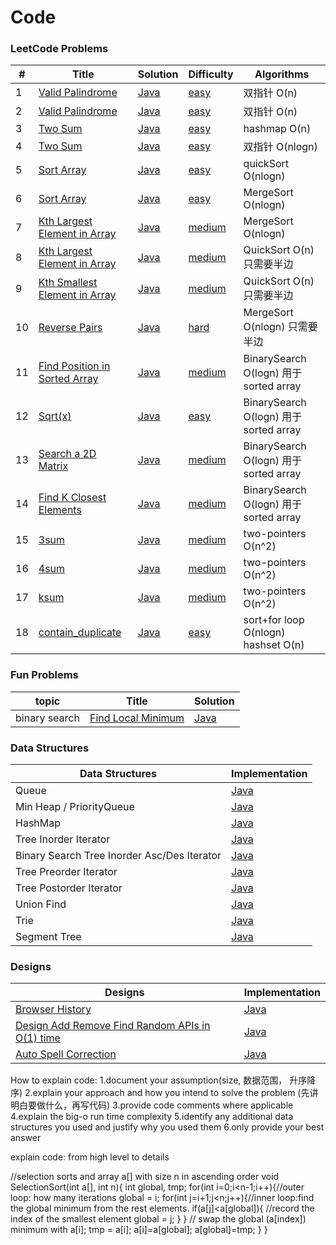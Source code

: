 Code
========

### LeetCode Problems

| #   | Title                                                                                                                   | Solution                                                               | Difficulty                                                       | Algorithms                              |
|-----|-------------------------------------------------------------------------------------------------------------------------|------------------------------------------------------------------------|------------------------------------------------------------------|-----------------------------------------|
| 1   | [Valid Palindrome](https://leetcode.com/problems/valid-palindrome/)                                                     | [Java](./algorithms/1_valid_palindrome/ValidPalindrome.java)           | [easy](./algorithms/1_valid_palindromem/README.md)               | 双指针  O(n)                               |
| 2   | [Valid Palindrome](https://leetcode.com/problems/valid-palindrome-ii/)                                                  | [Java](./algorithms/2_valid_palindrome2/ValidPalindrome2.java)         | [easy](./algorithms/2_valid_palindromem2/README.md)              | 双指针  O(n)                               |
| 3   | [Two Sum](https://leetcode.com/problems/two-sum/)                                                                       | [Java](./algorithms/3_two_sum/hashmap/TwoSum.java)                     | [easy](./algorithms/3_two_sum/hashmap/README.md)                 | hashmap  O(n)                           |
| 4   | [Two Sum](https://leetcode.com/problems/two-sum/)                                                                       | [Java](./algorithms/3_two_sum/two_pointer/TwoSum2.java)                | [easy](./algorithms/3_two_sum/two_pointer/README.md)             | 双指针  O(nlogn)                           |
| 5   | [Sort Array](https://leetcode.com/problems/sort-an-array/)                                                              | [Java](./algorithms/4_sort_array/QuickSort.java)                       | [easy](./algorithms/4_sort_array/README.md)                      | quickSort  O(nlogn)                     |
| 6   | [Sort Array](https://leetcode.com/problems/sort-an-array/)                                                              | [Java](./algorithms/4_sort_array/MergeSort.java)                       | [easy](./algorithms/4_sort_array/README.md)                      | MergeSort  O(nlogn)                     |
| 7   | [Kth Largest Element in Array](https://leetcode.com/problems/kth-largest-element-in-an-array/)                          | [Java](./algorithms/5_Kth_largest_element_array/MergeSort.java)        | [medium](./algorithms/5_Kth_largest_element_array/README.md)     | MergeSort  O(nlogn)                     |
| 8   | [Kth Largest Element in Array](https://leetcode.com/problems/kth-largest-element-in-an-array/)                          | [Java](./algorithms/5_Kth_largest_element_array/QuickSort.java)        | [medium](./algorithms/5_Kth_largest_element_array/README.md)     | QuickSort  O(n) 只需要半边                   |
| 9   | [Kth Smallest Element in Array](https://leetcode.com/problems/kth-largest-element-in-an-array/)                         | [Java](./algorithms/6_Kth_smallest_element_array/QuickSort.java)       | [medium](./algorithms/6_Kth_smallest_element_array/README.md)    | QuickSort  O(n) 只需要半边                   |
| 10  | [Reverse Pairs](https://leetcode.com/problems/reverse-pairs/)                                                           | [Java](./algorithms/7_reverse_pairs/MergeSort.java)                    | [hard](./algorithms/7_reverse_pairs/README.md)                   | MergeSort  O(nlogn) 只需要半边               |
| 11  | [Find Position in Sorted Array](https://leetcode.com/problems/find-first-and-last-position-of-element-in-sorted-array/) | [Java](./algorithms/8_find_position_in_sorted_array/BinarySearch.java) | [medium](./algorithms/8_find_position_in_sorted_array/README.md) | BinarySearch  O(logn)    用于sorted array |
| 12  | [Sqrt(x)](https://leetcode.com/problems/sqrtx/)                                                                         | [Java](./algorithms/9_sqrt/Squrt.java)                                 | [easy](./algorithms/9_sqrt/README.md)                            | BinarySearch  O(logn) 用于sorted array    |
| 13  | [Search a 2D Matrix](https://leetcode.com/problems/search-a-2d-matrix/)                                                 | [Java](./algorithms/10_search_2d_matrix/SearchMatrix.java)             | [medium](./algorithms/10_search_2d_matrix/README.md)             | BinarySearch  O(logn) 用于sorted array    |
| 14  | [Find K Closest Elements](https://leetcode.com/problems/find-k-closest-elements/)                                       | [Java](./algorithms/11_find_K_closest_element/FindClosestElement.java) | [medium](./algorithms/11_find_K_closest_element/README.md)       | BinarySearch  O(logn) 用于sorted array    |
| 15  | [3sum](https://leetcode.com/problems/3sum/)                                                                             | [Java](./algorithms/12_3sum/3sum.java)                                 | [medium](./algorithms/12_3sum/README.md)                         | two-pointers  O(n^2)                    |
| 16  | [4sum](https://leetcode.com/problems/4sum/)                                                                             | [Java](./algorithms/13_4sum/3sum.java)                                 | [medium](./algorithms/13_4sum/README.md)                         | two-pointers  O(n^2)                    |
| 17  | [ksum](https://leetcode.com/problems/4sum/)                                                                             | [Java](./algorithms/13_ksum/4sum.java)                                 | [medium](./algorithms/13_4sum/README.md)                         | two-pointers  O(n^2)                    |
| 18  | [contain_duplicate](https://leetcode.com/problems/contains-duplicate/)                                                                | [Java](./algorithms/14_contain_duplicate/ContainDuplication.java)        | [easy]()                             | sort+for loop O(nlogn)     hashset O(n) |

### Fun Problems

| topic | Title | Solution |
|-------| ----- | -------- |
|binary search|[Find Local Minimum](./algorithms/java/fun_find_local_minimum_in_unsorted_array/README.md)|[Java](./algorithms/java/fun_find_local_minimum_in_unsorted_array/FindLocalMin.java)|

### Data Structures

| Data Structures | Implementation |
|--|--|
|Queue|[Java](./data_structures/queue/Queue.java)|
|Min Heap / PriorityQueue|[Java](./data_structures/min_heap/MinHeap.java)|
|HashMap|[Java](./data_structures/hashmap/HashMap.java)|
|Tree Inorder Iterator|[Java](./data_structures/tree_iterator/InorderIterator.java)|
|Binary Search Tree Inorder Asc/Des Iterator|[Java](./data_structures/tree_iterator/AscDesInorderIterator.java)|
|Tree Preorder Iterator|[Java](./data_structures/tree_iterator/PreorderIterator.java)|
|Tree Postorder Iterator|[Java](./data_structures/tree_iterator/PostorderIterator.java)|
|Union Find|[Java](./data_structures/union_find/UnionFind.java)|
|Trie|[Java](./data_structures/trie/Trie.java)|
|Segment Tree|[Java](./data_structures/segment_tree/SegmentTree.java)|

### Designs

| Designs | Implementation |
|--|--|
|[Browser History](./designs/browser_history/README.md)|[Java](./designs/browser_history/BrowserHistory.java)|
|[Design Add Remove Find Random APIs in O(1) time](./designs/design_add_remove_find_random_in_o1/README.md)|[Java](./designs/design_add_remove_find_random_in_o1/NewDataStructure.java)|
|[Auto Spell Correction](./designs/auto_spell_correction/README.md)|[Java](./designs/auto_spell_correction/SpellCorrection.java)|


How to explain code:
1.document your assumption(size, 数据范围， 升序降序)
2.explain your approach and how you intend to solve the problem (先讲明白要做什么，再写代码)
3.provide code comments where applicable
4.explain the big-o run time complexity 
5.identify any additional data structures you used and justify why you used them
6.only provide your best answer

explain code:
from high level to details

//selection sorts and array a[] with size n in ascending order
void SelectionSort(int a[], int n){
	int global, tmp;
	for(int i=0;i<n-1;i++){//outer loop: how many iterations
		global = i;
		for(int j=i+1;j<n;j++){//inner loop:find the global minimum from the rest elements.
			if(a[j]<a[global]){
               //record the index of the smallest element
				global = j;
			}
		}
       // swap the global (a[index]) minimum with a[i];
		tmp = a[i];
        a[i]=a[global];
		a[global]=tmp;
	}
}